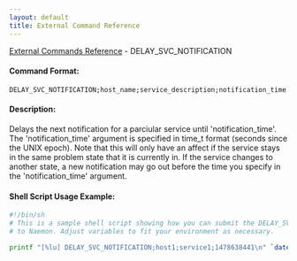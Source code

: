 ```yaml
---
layout: default
title: External Command Reference
---
```


<!--
************************************************
* AUTO GENERATED PAGE - USE ./update SCRIPT
************************************************
-->

<span class="glyphicon glyphicon-arrow-up"></span><a href="index.html"> External Commands Reference</a> - DELAY_SVC_NOTIFICATION<br>


#### Command Format:

`DELAY_SVC_NOTIFICATION;host_name;service_description;notification_time`

#### Description:

Delays the next notification for a parciular service until 'notification_time'. The 'notification_time' argument is specified in time_t format (seconds since the UNIX epoch). Note that this will only have an affect if the service stays in the same problem state that it is currently in. If the service changes to another state, a new notification may go out before the time you specify in the 'notification_time' argument.

#### Shell Script Usage Example:

```sh
#!/bin/sh
# This is a sample shell script showing how you can submit the DELAY_SVC_NOTIFICATION command
# to Naemon. Adjust variables to fit your environment as necessary.

printf "[%lu] DELAY_SVC_NOTIFICATION;host1;service1;1478638441\n" `date +%s` > /var/lib/naemon/naemon.cmd
```




